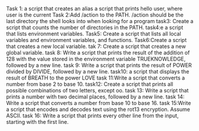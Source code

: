 Task 1: a script that creates an alias
a script that prints hello user, where user is the current 
Task 2:Add /action to the PATH. /action should be the last directory the shell looks into when looking for a program
task3: Create a script that counts the number of directories in the PATH.
task4:e a script that lists environment variables.
Task5: Create a script that lists all local variables and environment variables, and functions.
Task6:Create a script that creates a new local variable.
tak 7: Create a script that creates a new global variable.
 task 8: Write a script that prints the result of the addition of 128 with the value stored in the environment variable TRUEKNOWLEDGE, followed by a new line.
task 9: Write a script that prints the result of POWER divided by DIVIDE, followed by a new line.
task10: a script that displays the result of BREATH to the power LOVE
task 11:Write a script that converts a number from base 2 to base 10.
task12: Create a script that prints all possible combinations of two letters, except oo.
task 13: Write a script that prints a number with two decimal places, followed by a new line.
task 14: Write a script that converts a number from base 10 to base 16.
task 15:Write a script that encodes and decodes text using the rot13 encryption. Assume ASCII.
task 16: Write a script that prints every other line from the input, starting with the first line.
